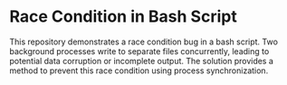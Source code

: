 # Race Condition in Bash Script

This repository demonstrates a race condition bug in a bash script.  Two background processes write to separate files concurrently, leading to potential data corruption or incomplete output.  The solution provides a method to prevent this race condition using process synchronization.